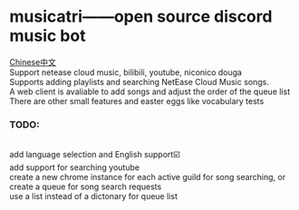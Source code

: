 <h1>musicatri——open source discord music bot</h1>

<a href="readme-cn.md">Chinese中文</a><br>
Support netease cloud music, bilibili, youtube, niconico douga <br>
Supports adding playlists and searching NetEase Cloud Music songs.<br>
A web client is avaliable to add songs and adjust the order of the queue list<br>
There are other small features and easter eggs like vocabulary tests<br>

<h3>TODO:</h3><br>
add language selection and English support☑️<br>
add support for searching youtube<br>
create a new chrome instance for each active guild for song searching, or create a queue for song search requests<br>
use a list instead of a dictonary for queue list<br>

